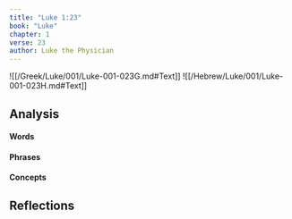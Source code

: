 ```yaml
---
title: "Luke 1:23"
book: "Luke"
chapter: 1
verse: 23
author: Luke the Physician
---
```

![[/Greek/Luke/001/Luke-001-023G.md#Text]]
![[/Hebrew/Luke/001/Luke-001-023H.md#Text]]

## Analysis

#### Words

#### Phrases

#### Concepts

## Reflections
